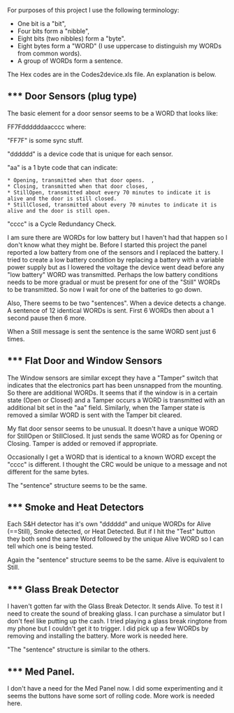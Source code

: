 For purposes of this project I use the following terminology:

* One bit is a "bit",
* Four bits form a "nibble",
* Eight bits (two nibbles) form a "byte".
* Eight bytes form a "WORD" (I use uppercase to distinguish my WORDs from common words).
* A group of WORDs form a sentence.
  

The Hex codes are in the Codes2device.xls file.  An explanation is below.

## *** Door Sensors (plug type)

The basic element for a door sensor seems to be a WORD that looks like:

FF7Fddddddaacccc
where:

"FF7F" is some sync stuff.

"dddddd" is a device code that is unique for each sensor.

"aa" is a 1 byte code that can indicate:

    * Opening, transmitted when that door opens.  ,    
    * Closing, transmitted when that door closes,    
    * StillOpen, transmitted about every 70 minutes to indicate it is alive and the door is still closed.    
    * StillClosed, transmitted about every 70 minutes to indicate it is alive and the door is still open.

"cccc" is a Cycle Redundancy Check.

I am sure there are WORDs for low battery but I haven't had that happen so I don't know what they might be.   Before I started this project the panel reported a low battery from one of the sensors and I replaced the battery.  I tried to create a low battery condition by replacing a battery with a variable power supply but as I lowered the voltage the device went dead before any "low battery" WORD was transmitted.  Perhaps the low battery conditions needs to be more gradual or must be present for one of the "Still" WORDs to be transmitted.  So now I wait for one of the batteries to go down. 

Also, There seems to be two "sentences".  When a device detects a change.  A sentence of 12 identical WORDs is sent.  First 6 WORDs then about a 1 second pause then 6 more.

When a Still message is sent the sentence is the same WORD sent just 6 times.

## *** Flat Door and Window Sensors

The Window sensors are similar except they have a "Tamper" switch that indicates that the electronics part has been unsnapped from the mounting.  So there are additional WORDs.  It seems that if the window is in a certain state (Open or Closed) and a Tamper occurs a WORD is transmitted with an additional bit set in the "aa" field.  Similarly, when the Tamper state is removed a similar WORD is sent with the Tamper bit cleared.

My flat door sensor seems to be unusual.  It doesn't have a unique WORD for StillOpen or StillClosed.  It just sends the same WORD as for Opening or Closing.  Tamper is added or removed if appropriate.  

Occasionally I get a WORD that is identical to a known WORD except the "cccc" is different.  I thought the CRC would be unique to a message and not different for the same bytes.

The "sentence" structure seems to be the same.

## *** Smoke and Heat Detectors

Each S&H detector has it's own "dddddd" and unique WORDs for Alive (==Still), Smoke detected, or Heat Detected.  But if I hit the "Test" button they both send the same Word followed by the unique Alive WORD so I can tell which one is being tested.

Again the "sentence" structure seems to be the same.  Alive is equivalent to Still.

## *** Glass Break Detector

I haven't gotten far with the Glass Break Detector.  It sends Alive.  To test it I need to create the sound of breaking glass.  I can purchase a simulator but I don't feel like putting up the cash.  I tried playing a glass break ringtone from my phone but I couldn't get it to trigger.  I did pick up a few WORDs by removing and installing the battery.  More work is needed here.

"The "sentence" structure is similar to the others.

## *** Med Panel.

I don't have a need for the Med Panel now.  I did some experimenting and it seems the buttons have some sort of rolling code.  More work is needed here.



